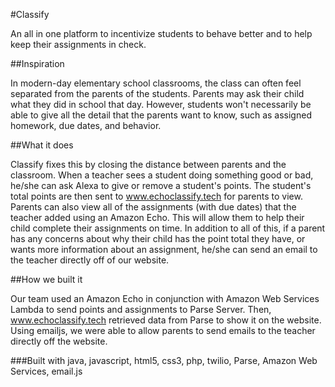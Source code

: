 ﻿#Classify

An all in one platform to incentivize students to behave better and to help keep their assignments in check.

##Inspiration

In modern-day elementary school classrooms, the class can often feel separated from the parents of the students. Parents may ask their child what they did in school that day. However, students won't necessarily be able to give all the detail that the parents want to know, such as assigned homework, due dates, and behavior.

##What it does

Classify fixes this by closing the distance between parents and the classroom. When a teacher sees a student doing something good or bad, he/she can ask Alexa to give or remove a student's points. The student's total points are then sent to www.echoclassify.tech for parents to view. Parents can also view all of the assignments (with due dates) that the teacher added using an Amazon Echo. This will allow them to help their child complete their assignments on time. In addition to all of this, if a parent has any concerns about why their child has the point total they have, or wants more information about an assignment, he/she can send an email to the teacher directly off of our website.

##How we built it

Our team used an Amazon Echo in conjunction with Amazon Web Services Lambda to send points and assignments to Parse Server. Then, www.echoclassify.tech retrieved data from Parse to show it on the website. Using emailjs, we were able to allow parents to send emails to the teacher directly off the website.

###Built with
java, javascript, html5, css3, php, twilio, Parse, Amazon Web Services, email.js